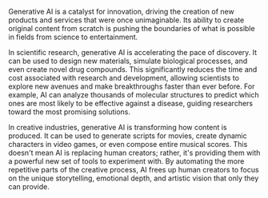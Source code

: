 Generative AI is a catalyst for innovation, driving the creation of new products and services that were once unimaginable. Its ability to create original content from scratch is pushing the boundaries of what is possible in fields from science to entertainment.

In scientific research, generative AI is accelerating the pace of discovery. It can be used to design new materials, simulate biological processes, and even create novel drug compounds. This significantly reduces the time and cost associated with research and development, allowing scientists to explore new avenues and make breakthroughs faster than ever before. For example, AI can analyze thousands of molecular structures to predict which ones are most likely to be effective against a disease, guiding researchers toward the most promising solutions.

In creative industries, generative AI is transforming how content is produced. It can be used to generate scripts for movies, create dynamic characters in video games, or even compose entire musical scores. This doesn't mean AI is replacing human creators; rather, it's providing them with a powerful new set of tools to experiment with. By automating the more repetitive parts of the creative process, AI frees up human creators to focus on the unique storytelling, emotional depth, and artistic vision that only they can provide.